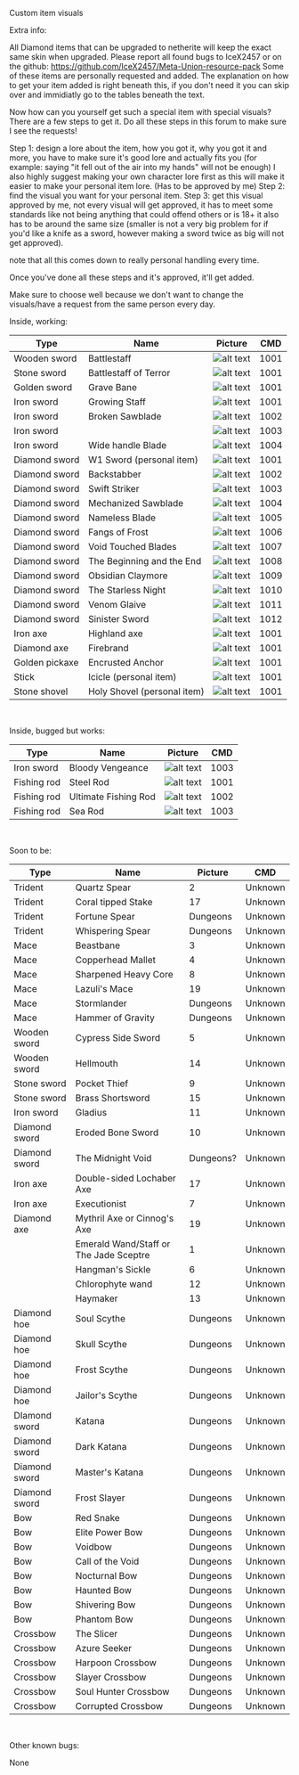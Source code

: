 Custom item visuals

Extra info:

All Diamond items that can be upgraded to netherite will keep the exact same skin when upgraded.
Please report all found bugs to IceX2457 or on the github: https://github.com/IceX2457/Meta-Union-resource-pack
Some of these items are personally requested and added. The explanation on how to get your item added is right beneath this, if you don't need it you can skip over and immidiatly go to the tables beneath the text.

Now how can you yourself get such a special item with special visuals? There are a few steps to get it. Do all these steps in this forum to make sure I see the requests!

Step 1: design a lore about the item, how you got it, why you got it and more, you have to make sure it's good lore and actually fits you (for example: saying "it fell out of the air into my hands" will not be enough) I also highly suggest making your own character lore first as this will make it easier to make your personal item lore. (Has to be approved by me)
Step 2: find the visual you want for your personal item.
Step 3: get this visual approved by me, not every visual will get approved, it has to meet some standards like not being anything that could offend others or is 18+ it also has to be around the same size (smaller is not a very big problem for if you'd like a knife as a sword, however making a sword twice as big will not get approved).

note that all this comes down to really personal handling every time.

Once you've done all these steps and it's approved, it'll get added.

Make sure to choose well because we don't want to change the visuals/have a request from the same person every day.

Inside, working:

| Type | Name | Picture | CMD |
| --- | --- | --- | --- |
| Wooden sword | Battlestaff | ![alt text](https://imgur.com/0hJY2gO.png) | 1001 |
| Stone sword | Battlestaff of Terror | ![alt text](https://imgur.com/9DpMHwO.png) | 1001 |
| Golden sword | Grave Bane | ![alt text](https://imgur.com/EelRqZh.png) | 1001 |
| Iron sword | Growing Staff | ![alt text](https://imgur.com/sgHFegu.png) | 1001 |
| Iron sword | Broken Sawblade | ![alt text](https://imgur.com/TzEDMKE.png) | 1002 |
| Iron sword |     | ![alt text](https://imgur.com/qHe0Tdv.png) | 1003 |
| Iron sword | Wide handle Blade | ![alt text](https://imgur.com/IshPVF0.png) | 1004 |
| Diamond sword | W1 Sword (personal item) | ![alt text](https://imgur.com/pv9MS1K.png) | 1001 |
| Diamond sword | Backstabber | ![alt text](https://imgur.com/A15cQvb.png) | 1002 |
| Diamond sword | Swift Striker | ![alt text](https://imgur.com/S0rwQOL.png) | 1003 |
| Diamond sword | Mechanized Sawblade | ![alt text](https://imgur.com/KIgcV8x.png) | 1004 |
| Diamond sword | Nameless Blade | ![alt text](https://imgur.com/i03OXD1.png) | 1005 |
| Diamond sword | Fangs of Frost | ![alt text](https://imgur.com/epl04aI.png) | 1006 |
| Diamond sword | Void Touched Blades | ![alt text](https://imgur.com/FTbZy1K.png) | 1007 |
| Diamond sword | The Beginning and the End | ![alt text](https://imgur.com/Psoebhb.png) | 1008 |
| Diamond sword | Obsidian Claymore | ![alt text](https://imgur.com/1UvAgny.png) | 1009 |
| Diamond sword | The Starless Night | ![alt text](https://imgur.com/T8PkKje.png) | 1010 |
| Diamond sword | Venom Glaive | ![alt text](https://imgur.com/NPaLE8T.png) | 1011 |
| Diamond sword | Sinister Sword | ![alt text](https://imgur.com/Zn9RqxU.png) | 1012 |
| Iron axe | Highland axe | ![alt text](https://imgur.com/KN9oaaY.png) | 1001 |
| Diamond axe | Firebrand | ![alt text](https://imgur.com/NzjukD8.png) | 1001 |
| Golden pickaxe | Encrusted Anchor | ![alt text](https://imgur.com/CvOfjnU.png) | 1001 |
| Stick | Icicle (personal item) | ![alt text](https://imgur.com/Zw1zM80.png) | 1001 |
| Stone shovel | Holy Shovel (personal item) | ![alt text](https://imgur.com/ooFU9iM.png) | 1001 |

&nbsp;

Inside, bugged but works:

| Type | Name | Picture | CMD |
| --- | --- | --- | --- |
| Iron sword | Bloody Vengeance | ![alt text](https://imgur.com/qHe0Tdv.png) | 1003 |
| Fishing rod | Steel Rod | ![alt text](https://imgur.com/1Qrdo9K.png) | 1001 |
| Fishing rod | Ultimate Fishing Rod | ![alt text](https://imgur.com/BInLBZ8.png) | 1002 |
| Fishing rod | Sea Rod | ![alt text](https://imgur.com/5LbIeAQ.png) | 1003 |

&nbsp;

Soon to be:

| Type | Name | Picture | CMD |
| --- | --- | --- | --- |
| Trident | Quartz Spear | 2   | Unknown |
| Trident | Coral tipped Stake | 17  | Unknown |
| Trident | Fortune Spear | Dungeons | Unknown |
| Trident | Whispering Spear | Dungeons | Unknown |
| Mace | Beastbane | 3   | Unknown |
| Mace | Copperhead Mallet | 4   | Unknown |
| Mace | Sharpened Heavy Core | 8   | Unknown |
| Mace | Lazuli's Mace | 19  | Unknown |
| Mace | Stormlander | Dungeons | Unknown |
| Mace | Hammer of Gravity | Dungeons | Unknown |
| Wooden sword | Cypress Side Sword | 5   | Unknown |
| Wooden sword | Hellmouth | 14  | Unknown |
| Stone sword | Pocket Thief | 9   | Unknown |
| Stone sword | Brass Shortsword | 15  | Unknown |
| Iron sword | Gladius | 11  | Unknown |
| Diamond sword | Eroded Bone Sword | 10  | Unknown |
| Diamond sword | The Midnight Void | Dungeons? | Unknown |
| Iron axe | Double-sided Lochaber Axe | 17  | Unknown |
| Iron axe | Executionist | 7   | Unknown |
| Diamond axe | Mythril Axe or Cinnog's Axe | 19  | Unknown |
|     | Emerald Wand/Staff or The Jade Sceptre | 1   | Unknown |
|     | Hangman's Sickle | 6   | Unknown |
|     | Chlorophyte wand | 12  | Unknown |
|     | Haymaker | 13  | Unknown |
| Diamond hoe | Soul Scythe | Dungeons | Unknown |
| Diamond hoe | Skull Scythe | Dungeons | Unknown |
| Diamond hoe | Frost Scythe | Dungeons | Unknown |
| Diamond hoe | Jailor's Scythe | Dungeons | Unknown |
| DIamond sword | Katana | Dungeons | Unknown |
| Diamond sword | Dark Katana | Dungeons | Unknown |
| Diamond sword | Master's Katana | Dungeons | Unknown |
| Diamond sword | Frost Slayer | Dungeons | Unknown |
| Bow | Red Snake | Dungeons | Unknown |
| Bow | Elite Power Bow | Dungeons | Unknown |
| Bow | Voidbow | Dungeons | Unknown |
| Bow | Call of the Void | Dungeons | Unknown |
| Bow | Nocturnal Bow | Dungeons | Unknown |
| Bow | Haunted Bow | Dungeons | Unknown |
| Bow | Shivering Bow | Dungeons | Unknown |
| Bow | Phantom Bow | Dungeons | Unknown |
| Crossbow | The Slicer | Dungeons | Unknown |
| Crossbow | Azure Seeker | Dungeons | Unknown |
| Crossbow | Harpoon Crossbow | Dungeons | Unknown |
| Crossbow | Slayer Crossbow | Dungeons | Unknown |
| Crossbow | Soul Hunter Crossbow | Dungeons | Unknown |
| Crossbow | Corrupted Crossbow | Dungeons | Unknown |

&nbsp;

Other known bugs:

None
